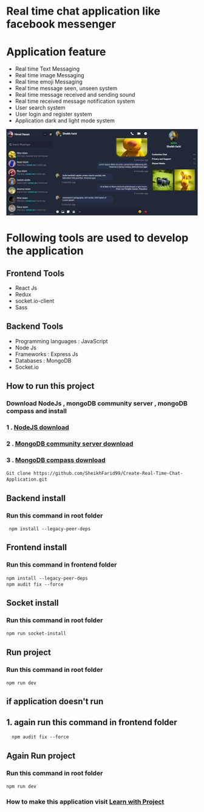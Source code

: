 # Real time chat application like facebook messenger

# Application feature

  - Real time Text Messaging
  - Real time image Messaging
  - Real time emoji Messaging
  - Real time message seen, unseen system
  - Real time message received and sending sound
  - Real time received message notification system
  - User search system
  - User login and register system
  - Application dark and light mode system
  
  ![CHOOSE!](messenger.jpg)
  
# Following tools are used to develop the application
    
  ## Frontend Tools
    
  - React Js
  - Redux
  - socket.io-client
  - Sass
    
  ## Backend Tools
    
  - Programming languages : JavaScript
  - Node Js
  - Frameworks : Express Js
  - Databases : MongoDB
  - Socket.io
## How to run this project
  ### Download NodeJs , mongoDB community server , mongoDB compass and install

  ###  1 . [NodeJS download](https://nodejs.org/en/download)
  ###  2 . [MongoDB community server download](https://www.mongodb.com/try/download/community)
  ###  3 . [MongoDB compass download](https://www.mongodb.com/try/download/shell)

    Git clone https://github.com/SheikhFarid99/Create-Real-Time-Chat-Application.git

## Backend install

  ### Run this command in root folder
     npm install --legacy-peer-deps

## Frontend install

  ### Run this command in frontend folder
    npm install --legacy-peer-deps
    npm audit fix --force
  
## Socket install

  ### Run this command in root folder
    npm run socket-install

## Run project

  ### Run this command in root folder
    npm run dev

## if application doesn't run
  ## 1. again run this command in frontend folder
      npm audit fix --force

## Again Run project

  ### Run this command in root folder
    npm run dev

### How to make this application visit  [Learn with Project](https://www.youtube.com/playlist?list=PLTyDDs5BP9JTf_f6zCjSS96CUA9vxXfIY)
